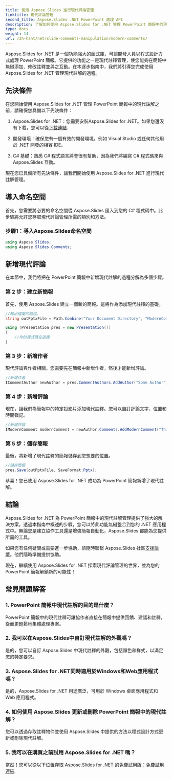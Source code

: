 ```yaml
---
title: 使用 Aspose.Slides 進行現代評論管理
linktitle: 現代評論管理
second_title: Aspose.Slides .NET PowerPoint 處理 API
description: 了解如何使用 Aspose.Slides for .NET 管理 PowerPoint 簡報中的現代註解。協作毫不費力！
type: docs
weight: 14
url: /zh-hant/net/slide-comments-manipulation/modern-comments/
---
```


Aspose.Slides for .NET 是一個功能強大的函式庫，可讓開發人員以程式設計方式處理 PowerPoint 簡報。它提供的功能之一是現代註釋管理，使您能夠在簡報中無縫添加、修改註釋並與之互動。在本逐步指南中，我們將引導您完成使用 Aspose.Slides for .NET 管理現代註解的過程。

## 先決條件

在您開始使用 Aspose.Slides for .NET 管理 PowerPoint 簡報中的現代註解之前，請確保您具備以下先決條件：

1.  Aspose.Slides for .NET：您需要安裝Aspose.Slides for .NET。如果您還沒有下載，您可以從[下載連結](https://releases.aspose.com/slides/net/).

2. 開發環境：確保您有一個有效的開發環境，例如 Visual Studio 或任何其他用於 .NET 開發的相容 IDE。

3. C# 基礎：熟悉 C# 程式語言將會很有幫助，因為我們將編寫 C# 程式碼來與 Aspose.Slides 互動。

現在您已具備所有先決條件，讓我們開始使用 Aspose.Slides for .NET 進行現代註解管理。

## 導入命名空間

首先，您需要將必要的命名空間從 Aspose.Slides 匯入到您的 C# 程式碼中。此步驟將允許您存取現代評論管理所需的類別和方法。

### 步驟1：導入Aspose.Slides命名空間

```csharp
using Aspose.Slides;
using Aspose.Slides.Comments;
```

## 新增現代評論

在本節中，我們將把在 PowerPoint 簡報中新增現代註解的過程分解為多個步驟。

### 第 2 步：建立新簡報

首先，使用 Aspose.Slides 建立一個新的簡報。這將作為添加現代註釋的基礎。

```csharp
//輸出檔案的路徑。
string outPptxFile = Path.Combine("Your Document Directory", "ModernComments_out.pptx");

using (Presentation pres = new Presentation())
{
    //你的程式碼在這裡
}
```

### 第 3 步：新增作者

現代評論與作者相關。您需要先在簡報中新增作者，然後才能新增評論。

```csharp
//新增作者
ICommentAuthor newAuthor = pres.CommentAuthors.AddAuthor("Some Author", "SA");
```

### 第 4 步：新增評論

現在，讓我們為簡報中的特定投影片添加現代註釋。您可以自訂評論文字、位置和時間戳記。

```csharp
//新增評論
IModernComment modernComment = newAuthor.Comments.AddModernComment("This is a modern comment", pres.Slides[0], null, new PointF(100, 100), DateTime.Now);
```

### 第 5 步：儲存簡報

最後，將新增了現代註釋的簡報儲存到您想要的位置。

```csharp
//儲存簡報
pres.Save(outPptxFile, SaveFormat.Pptx);
```

恭喜！您已使用 Aspose.Slides for .NET 成功為 PowerPoint 簡報新增了現代註解。

## 結論

Aspose.Slides for .NET 為 PowerPoint 簡報中的現代註解管理提供了強大的解決方案。透過本指南中概述的步驟，您可以將此功能無縫整合到您的 .NET 應用程式中。無論您是建立協作工具還是增強簡報自動化，Aspose.Slides 都能為您提供所需的工具。

如果您有任何疑問或需要進一步協助，請隨時聯繫 Aspose.Slides 社區[支援論壇](https://forum.aspose.com/)。他們隨時準備提供協助。

現在，繼續使用 Aspose.Slides for .NET 探索現代評論管理的世界，並為您的 PowerPoint 簡報解鎖新的可能性！

## 常見問題解答

### 1. PowerPoint 簡報中現代註解的目的是什麼？

PowerPoint 簡報中的現代註釋可讓協作者直接在簡報中提供回饋、建議和註釋，從而更輕鬆地集體處理專案。

### 2. 我可以在Aspose.Slides中自訂現代註解的外觀嗎？

是的，您可以自訂 Aspose.Slides 中現代註釋的外觀，包括顏色和样式，以滿足您的特定要求。

### 3. Aspose.Slides for .NET同時適用於Windows和Web應用程式嗎？

是的，Aspose.Slides for .NET 用途廣泛，可用於 Windows 桌面應用程式和 Web 應用程式。

### 4. 如何使用 Aspose.Slides 更新或刪除 PowerPoint 簡報中的現代註解？

您可以透過存取註釋物件並使用 Aspose.Slides 中提供的方法以程式設計方式更新或刪除現代註解。

### 5. 我可以在購買之前試用 Aspose.Slides for .NET 嗎？

當然！您可以從以下位置存取 Aspose.Slides for .NET 的免費試用版：[免費試用連結](https://releases.aspose.com/).